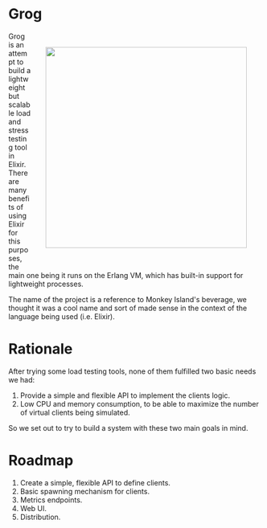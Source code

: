 Grog
====

<img src="http://i.imgur.com/bHp4rBm.jpg" align="right" style="float:right; margin: 30px; box-shadow: 0px 0px 5px #fff;" width="400" />

Grog is an attempt to build a lightweight but scalable load and stress testing tool in Elixir. There are many benefits of using Elixir for this purposes, the main one being it runs on the Erlang VM, which has built-in support for lightweight processes.

The name of the project is a reference to Monkey Island's beverage, we thought it was a cool name and sort of made sense in the context of the language being used (i.e. Elixir).

# Rationale

After trying some load testing tools, none of them fulfilled two basic needs we had:

1. Provide a simple and flexible API to implement the clients logic.
2. Low CPU and memory consumption, to be able to maximize the number of virtual clients being simulated.

So we set out to try to build a system with these two main goals in mind.

# Roadmap

1. Create a simple, flexible API to define clients.
2. Basic spawning mechanism for clients.
3. Metrics endpoints.
4. Web UI.
5. Distribution.

